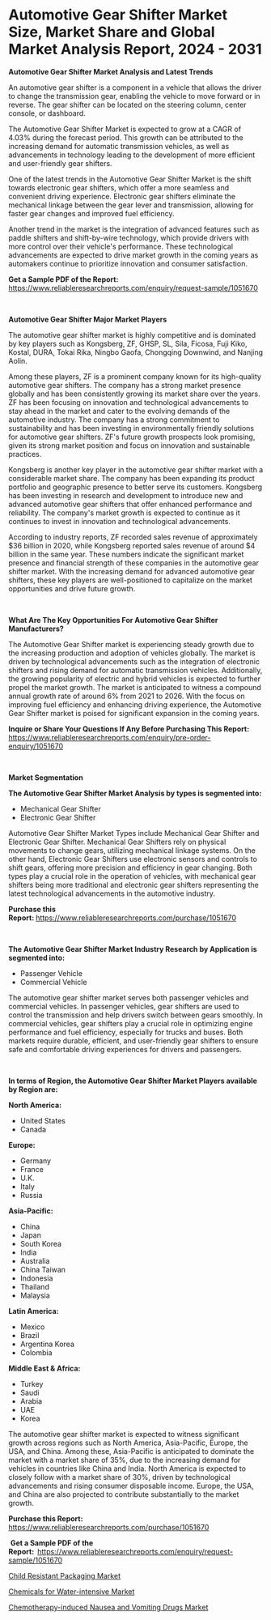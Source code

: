 <p><h1>Automotive Gear Shifter Market Size, Market Share and Global Market Analysis Report, 2024 - 2031</h1></p><p><strong>Automotive Gear Shifter Market Analysis and Latest Trends</strong></p>
<p><p>An automotive gear shifter is a component in a vehicle that allows the driver to change the transmission gear, enabling the vehicle to move forward or in reverse. The gear shifter can be located on the steering column, center console, or dashboard. </p><p>The Automotive Gear Shifter Market is expected to grow at a CAGR of 4.03% during the forecast period. This growth can be attributed to the increasing demand for automatic transmission vehicles, as well as advancements in technology leading to the development of more efficient and user-friendly gear shifters. </p><p>One of the latest trends in the Automotive Gear Shifter Market is the shift towards electronic gear shifters, which offer a more seamless and convenient driving experience. Electronic gear shifters eliminate the mechanical linkage between the gear lever and transmission, allowing for faster gear changes and improved fuel efficiency. </p><p>Another trend in the market is the integration of advanced features such as paddle shifters and shift-by-wire technology, which provide drivers with more control over their vehicle's performance. These technological advancements are expected to drive market growth in the coming years as automakers continue to prioritize innovation and consumer satisfaction.</p></p>
<p><strong>Get a Sample PDF of the Report:&nbsp;</strong> <a href="https://www.reliableresearchreports.com/enquiry/request-sample/1051670">https://www.reliableresearchreports.com/enquiry/request-sample/1051670</a></p>
<p>&nbsp;</p>
<p><strong>Automotive Gear Shifter Major Market Players</strong></p>
<p><p>The automotive gear shifter market is highly competitive and is dominated by key players such as Kongsberg, ZF, GHSP, SL, Sila, Ficosa, Fuji Kiko, Kostal, DURA, Tokai Rika, Ningbo Gaofa, Chongqing Downwind, and Nanjing Aolin.</p><p>Among these players, ZF is a prominent company known for its high-quality automotive gear shifters. The company has a strong market presence globally and has been consistently growing its market share over the years. ZF has been focusing on innovation and technological advancements to stay ahead in the market and cater to the evolving demands of the automotive industry. The company has a strong commitment to sustainability and has been investing in environmentally friendly solutions for automotive gear shifters. ZF's future growth prospects look promising, given its strong market position and focus on innovation and sustainable practices.</p><p>Kongsberg is another key player in the automotive gear shifter market with a considerable market share. The company has been expanding its product portfolio and geographic presence to better serve its customers. Kongsberg has been investing in research and development to introduce new and advanced automotive gear shifters that offer enhanced performance and reliability. The company's market growth is expected to continue as it continues to invest in innovation and technological advancements.</p><p>According to industry reports, ZF recorded sales revenue of approximately $36 billion in 2020, while Kongsberg reported sales revenue of around $4 billion in the same year. These numbers indicate the significant market presence and financial strength of these companies in the automotive gear shifter market. With the increasing demand for advanced automotive gear shifters, these key players are well-positioned to capitalize on the market opportunities and drive future growth.</p></p>
<p>&nbsp;</p>
<p><strong>What Are The Key Opportunities For Automotive Gear Shifter Manufacturers?</strong></p>
<p><p>The Automotive Gear Shifter market is experiencing steady growth due to the increasing production and adoption of vehicles globally. The market is driven by technological advancements such as the integration of electronic shifters and rising demand for automatic transmission vehicles. Additionally, the growing popularity of electric and hybrid vehicles is expected to further propel the market growth. The market is anticipated to witness a compound annual growth rate of around 6% from 2021 to 2026. With the focus on improving fuel efficiency and enhancing driving experience, the Automotive Gear Shifter market is poised for significant expansion in the coming years.</p></p>
<p><strong>Inquire or Share Your Questions If Any Before Purchasing This Report:</strong> <a href="https://www.reliableresearchreports.com/enquiry/pre-order-enquiry/1051670">https://www.reliableresearchreports.com/enquiry/pre-order-enquiry/1051670</a></p>
<p>&nbsp;</p>
<p><strong>Market Segmentation</strong></p>
<p><strong>The Automotive Gear Shifter Market Analysis by types is segmented into:</strong></p>
<p><ul><li>Mechanical Gear Shifter</li><li>Electronic Gear Shifter</li></ul></p>
<p><p>Automotive Gear Shifter Market Types include Mechanical Gear Shifter and Electronic Gear Shifter. Mechanical Gear Shifters rely on physical movements to change gears, utilizing mechanical linkage systems. On the other hand, Electronic Gear Shifters use electronic sensors and controls to shift gears, offering more precision and efficiency in gear changing. Both types play a crucial role in the operation of vehicles, with mechanical gear shifters being more traditional and electronic gear shifters representing the latest technological advancements in the automotive industry.</p></p>
<p><strong>Purchase this Report:&nbsp;</strong><a href="https://www.reliableresearchreports.com/purchase/1051670">https://www.reliableresearchreports.com/purchase/1051670</a></p>
<p>&nbsp;</p>
<p><strong>The Automotive Gear Shifter Market Industry Research by Application is segmented into:</strong></p>
<p><ul><li>Passenger Vehicle</li><li>Commercial Vehicle</li></ul></p>
<p><p>The automotive gear shifter market serves both passenger vehicles and commercial vehicles. In passenger vehicles, gear shifters are used to control the transmission and help drivers switch between gears smoothly. In commercial vehicles, gear shifters play a crucial role in optimizing engine performance and fuel efficiency, especially for trucks and buses. Both markets require durable, efficient, and user-friendly gear shifters to ensure safe and comfortable driving experiences for drivers and passengers.</p></p>
<p>&nbsp;</p>
<p><strong>In terms of Region, the Automotive Gear Shifter Market Players available by Region are:</strong></p>
<p>
    <p> <strong> North America: </strong>
        <ul>
            <li>United States</li>
            <li>Canada</li>
        </ul>
        </p> 
    <p> <strong> Europe: </strong>
        <ul>
            <li>Germany</li>
            <li>France</li>
            <li>U.K.</li>
            <li>Italy</li>
            <li>Russia</li>
        </ul>
        </p> 
    <p> <strong> Asia-Pacific: </strong>
        <ul>
            <li>China</li>
            <li>Japan</li>
            <li>South Korea</li>
            <li>India</li>
            <li>Australia</li>
            <li>China Taiwan</li>
            <li>Indonesia</li>
            <li>Thailand</li>
            <li>Malaysia</li>
        </ul>
        </p> 
    <p> <strong> Latin America: </strong>
        <ul>
            <li>Mexico</li>
            <li>Brazil</li>
            <li>Argentina Korea</li>
            <li>Colombia</li>
        </ul>
        </p> 
    <p> <strong> Middle East & Africa: </strong>
        <ul>
            <li>Turkey</li>
            <li>Saudi</li>
            <li>Arabia</li>
            <li>UAE</li>
            <li>Korea</li>
        </ul>
    </p>
    </p>
<p><p>The automotive gear shifter market is expected to witness significant growth across regions such as North America, Asia-Pacific, Europe, the USA, and China. Among these, Asia-Pacific is anticipated to dominate the market with a market share of 35%, due to the increasing demand for vehicles in countries like China and India. North America is expected to closely follow with a market share of 30%, driven by technological advancements and rising consumer disposable income. Europe, the USA, and China are also projected to contribute substantially to the market growth.</p></p>
<p><strong>Purchase this Report: </strong><a href="https://www.reliableresearchreports.com/purchase/1051670">https://www.reliableresearchreports.com/purchase/1051670</a></p>
<p>&nbsp;<strong>Get a Sample PDF of the Report:&nbsp;&nbsp;</strong><a href="https://www.reliableresearchreports.com/enquiry/request-sample/1051670">https://www.reliableresearchreports.com/enquiry/request-sample/1051670</a></p>
<p><strong></strong></p>
<p><p><a href="https://view.publitas.com/reportprime-1/child-resistant-packaging-market-size-growth-and-forecast-from-2023-2030/">Child Resistant Packaging Market</a></p><p><a href="https://view.publitas.com/reportprime-1/chemicals-for-water-intensive-market-size-growth-and-forecast-from-2023-2030/">Chemicals for Water-intensive Market</a></p><p><a href="https://view.publitas.com/reportprime-1/chemotherapy-induced-nausea-and-vomiting-drugs-market-share-market-new-trends-analysis-report-by-type-by-application-by-end-use-by-region-and-segment-forecasts-2023-2030/">Chemotherapy-induced Nausea and Vomiting Drugs Market</a></p></p>